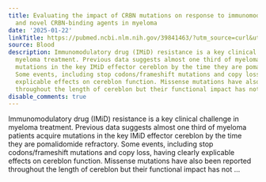 ```yaml
---
title: Evaluating the impact of CRBN mutations on response to immunomodulatory drugs
  and novel CRBN-binding agents in myeloma
date: '2025-01-22'
linkTitle: https://pubmed.ncbi.nlm.nih.gov/39841463/?utm_source=curl&utm_medium=rss&utm_campaign=journals&utm_content=7603509&fc=None&ff=20250123170657&v=2.18.0.post9+e462414
source: Blood
description: Immunomodulatory drug (IMiD) resistance is a key clinical challenge in
  myeloma treatment. Previous data suggests almost one third of myeloma patients acquire
  mutations in the key IMiD effector cereblon by the time they are pomalidomide refractory.
  Some events, including stop codons/frameshift mutations and copy loss, having clearly
  explicable effects on cereblon function. Missense mutations have also been reported
  throughout the length of cereblon but their functional impact has not ...
disable_comments: true
---
```

Immunomodulatory drug (IMiD) resistance is a key clinical challenge in myeloma treatment. Previous data suggests almost one third of myeloma patients acquire mutations in the key IMiD effector cereblon by the time they are pomalidomide refractory. Some events, including stop codons/frameshift mutations and copy loss, having clearly explicable effects on cereblon function. Missense mutations have also been reported throughout the length of cereblon but their functional impact has not ...